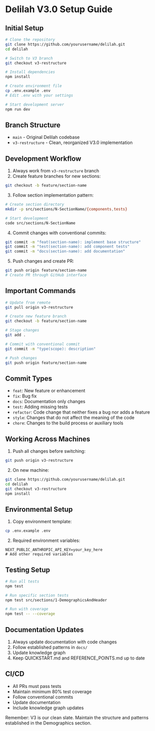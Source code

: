 # Delilah V3.0 Setup Guide

## Initial Setup

```bash
# Clone the repository
git clone https://github.com/yourusername/delilah.git
cd delilah

# Switch to V3 branch
git checkout v3-restructure

# Install dependencies
npm install

# Create environment file
cp .env.example .env
# Edit .env with your settings

# Start development server
npm run dev
```

## Branch Structure

- `main` - Original Delilah codebase
- `v3-restructure` - Clean, reorganized V3.0 implementation

## Development Workflow

1. Always work from `v3-restructure` branch
2. Create feature branches for new sections:
```bash
git checkout -b feature/section-name
```

3. Follow section implementation pattern:
```bash
# Create section directory
mkdir -p src/sections/N-SectionName/{components,tests}

# Start development
code src/sections/N-SectionName
```

4. Commit changes with conventional commits:
```bash
git commit -m "feat(section-name): implement base structure"
git commit -m "test(section-name): add component tests"
git commit -m "docs(section-name): add documentation"
```

5. Push changes and create PR:
```bash
git push origin feature/section-name
# Create PR through GitHub interface
```

## Important Commands

```bash
# Update from remote
git pull origin v3-restructure

# Create new feature branch
git checkout -b feature/section-name

# Stage changes
git add .

# Commit with conventional commit
git commit -m "type(scope): description"

# Push changes
git push origin feature/section-name
```

## Commit Types

- `feat`: New feature or enhancement
- `fix`: Bug fix
- `docs`: Documentation only changes
- `test`: Adding missing tests
- `refactor`: Code change that neither fixes a bug nor adds a feature
- `style`: Changes that do not affect the meaning of the code
- `chore`: Changes to the build process or auxiliary tools

## Working Across Machines

1. Push all changes before switching:
```bash
git push origin v3-restructure
```

2. On new machine:
```bash
git clone https://github.com/yourusername/delilah.git
cd delilah
git checkout v3-restructure
npm install
```

## Environmental Setup

1. Copy environment template:
```bash
cp .env.example .env
```

2. Required environment variables:
```env
NEXT_PUBLIC_ANTHROPIC_API_KEY=your_key_here
# Add other required variables
```

## Testing Setup

```bash
# Run all tests
npm test

# Run specific section tests
npm test src/sections/1-DemographicsAndHeader

# Run with coverage
npm test -- --coverage
```

## Documentation Updates

1. Always update documentation with code changes
2. Follow established patterns in `docs/`
3. Update knowledge graph
4. Keep QUICKSTART.md and REFERENCE_POINTS.md up to date

## CI/CD

- All PRs must pass tests
- Maintain minimum 80% test coverage
- Follow conventional commits
- Update documentation
- Include knowledge graph updates

Remember: V3 is our clean slate. Maintain the structure and patterns established in the Demographics section.